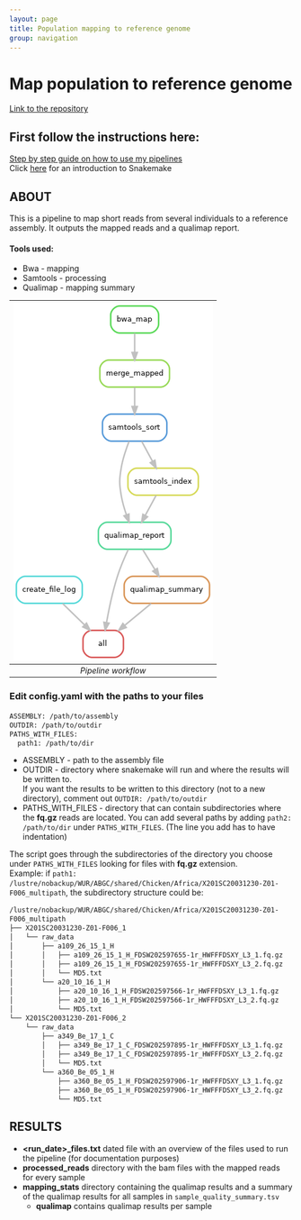 ```yaml
---
layout: page
title: Population mapping to reference genome
group: navigation
---
```


# Map population to reference genome  

[Link to the repository](https://github.com/CarolinaPB/population-mapping)


## First follow the instructions here:
[Step by step guide on how to use my pipelines](https://carolinapb.github.io/2021-06-23-how-to-run-my-pipelines/)  
Click [here](https://github.com/CarolinaPB/snakemake-template/blob/master/Short%20introduction%20to%20Snakemake.pdf) for an introduction to Snakemake

## ABOUT
This is a pipeline to map short reads from several individuals to a reference assembly. It outputs the mapped reads and a qualimap report.

#### Tools used:
- Bwa - mapping
- Samtools - processing
- Qualimap - mapping summary

| ![DAG](https://github.com/CarolinaPB/population-mapping/blob/wur/workflow.png) |
|:--:|
|*Pipeline workflow* |


### Edit config.yaml with the paths to your files
```
ASSEMBLY: /path/to/assembly
OUTDIR: /path/to/outdir
PATHS_WITH_FILES:
  path1: /path/to/dir
```

- ASSEMBLY - path to the assembly file
- OUTDIR - directory where snakemake will run and where the results will be written to.  
If you want the results to be written to this directory (not to a new directory), comment out ```OUTDIR: /path/to/outdir```
- PATHS_WITH_FILES - directory that can contain subdirectories where the **fq.gz** reads are located. You can add several paths by adding ```path2: /path/to/dir``` under ```PATHS_WITH_FILES```. (The line you add has to have indentation)

The script goes through the subdirectories of the directory you choose under ```PATHS_WITH_FILES``` looking for files with **fq.gz** extension.  
Example: if ```path1: /lustre/nobackup/WUR/ABGC/shared/Chicken/Africa/X201SC20031230-Z01-F006_multipath```, the subdirectory structure could be:  
```
/lustre/nobackup/WUR/ABGC/shared/Chicken/Africa/X201SC20031230-Z01-F006_multipath  
├── X201SC20031230-Z01-F006_1  
│   └── raw_data  
│       ├── a109_26_15_1_H  
│       │   ├── a109_26_15_1_H_FDSW202597655-1r_HWFFFDSXY_L3_1.fq.gz  
│       │   ├── a109_26_15_1_H_FDSW202597655-1r_HWFFFDSXY_L3_2.fq.gz  
│       │   └── MD5.txt  
│       └── a20_10_16_1_H  
│           ├── a20_10_16_1_H_FDSW202597566-1r_HWFFFDSXY_L3_1.fq.gz  
│           ├── a20_10_16_1_H_FDSW202597566-1r_HWFFFDSXY_L3_2.fq.gz  
│           └── MD5.txt  
└── X201SC20031230-Z01-F006_2  
    └── raw_data  
        ├── a349_Be_17_1_C  
        │   ├── a349_Be_17_1_C_FDSW202597895-1r_HWFFFDSXY_L3_1.fq.gz  
        │   ├── a349_Be_17_1_C_FDSW202597895-1r_HWFFFDSXY_L3_2.fq.gz  
        │   └── MD5.txt  
        └── a360_Be_05_1_H  
            ├── a360_Be_05_1_H_FDSW202597906-1r_HWFFFDSXY_L3_1.fq.gz  
            ├── a360_Be_05_1_H_FDSW202597906-1r_HWFFFDSXY_L3_2.fq.gz  
            └── MD5.txt  
```


## RESULTS
- **<run_date>_files.txt** dated file with an overview of the files used to run the pipeline (for documentation purposes)
- **processed_reads** directory with the bam files with the mapped reads for every sample
- **mapping_stats** directory containing the qualimap results and a summary of the qualimap results for all samples in ```sample_quality_summary.tsv```
  - **qualimap** contains qualimap results per sample

